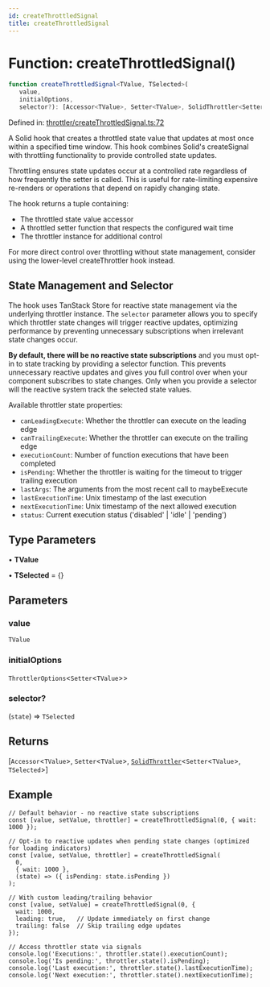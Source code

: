 ```yaml
---
id: createThrottledSignal
title: createThrottledSignal
---
```


<!-- DO NOT EDIT: this page is autogenerated from the type comments -->

# Function: createThrottledSignal()

```ts
function createThrottledSignal<TValue, TSelected>(
   value, 
   initialOptions, 
   selector?): [Accessor<TValue>, Setter<TValue>, SolidThrottler<Setter<TValue>, TSelected>]
```

Defined in: [throttler/createThrottledSignal.ts:72](https://github.com/TanStack/persister/blob/main/packages/solid-persister/src/throttler/createThrottledSignal.ts#L72)

A Solid hook that creates a throttled state value that updates at most once within a specified time window.
This hook combines Solid's createSignal with throttling functionality to provide controlled state updates.

Throttling ensures state updates occur at a controlled rate regardless of how frequently the setter is called.
This is useful for rate-limiting expensive re-renders or operations that depend on rapidly changing state.

The hook returns a tuple containing:
- The throttled state value accessor
- A throttled setter function that respects the configured wait time
- The throttler instance for additional control

For more direct control over throttling without state management,
consider using the lower-level createThrottler hook instead.

## State Management and Selector

The hook uses TanStack Store for reactive state management via the underlying throttler instance.
The `selector` parameter allows you to specify which throttler state changes will trigger reactive updates,
optimizing performance by preventing unnecessary subscriptions when irrelevant state changes occur.

**By default, there will be no reactive state subscriptions** and you must opt-in to state
tracking by providing a selector function. This prevents unnecessary reactive updates and gives you
full control over when your component subscribes to state changes. Only when you provide a selector will
the reactive system track the selected state values.

Available throttler state properties:
- `canLeadingExecute`: Whether the throttler can execute on the leading edge
- `canTrailingExecute`: Whether the throttler can execute on the trailing edge
- `executionCount`: Number of function executions that have been completed
- `isPending`: Whether the throttler is waiting for the timeout to trigger trailing execution
- `lastArgs`: The arguments from the most recent call to maybeExecute
- `lastExecutionTime`: Unix timestamp of the last execution
- `nextExecutionTime`: Unix timestamp of the next allowed execution
- `status`: Current execution status ('disabled' | 'idle' | 'pending')

## Type Parameters

• **TValue**

• **TSelected** = \{\}

## Parameters

### value

`TValue`

### initialOptions

`ThrottlerOptions`\<`Setter`\<`TValue`\>\>

### selector?

(`state`) => `TSelected`

## Returns

\[`Accessor`\<`TValue`\>, `Setter`\<`TValue`\>, [`SolidThrottler`](../../../../../../interfaces/solidthrottler.md)\<`Setter`\<`TValue`\>, `TSelected`\>\]

## Example

```tsx
// Default behavior - no reactive state subscriptions
const [value, setValue, throttler] = createThrottledSignal(0, { wait: 1000 });

// Opt-in to reactive updates when pending state changes (optimized for loading indicators)
const [value, setValue, throttler] = createThrottledSignal(
  0,
  { wait: 1000 },
  (state) => ({ isPending: state.isPending })
);

// With custom leading/trailing behavior
const [value, setValue] = createThrottledSignal(0, {
  wait: 1000,
  leading: true,   // Update immediately on first change
  trailing: false  // Skip trailing edge updates
});

// Access throttler state via signals
console.log('Executions:', throttler.state().executionCount);
console.log('Is pending:', throttler.state().isPending);
console.log('Last execution:', throttler.state().lastExecutionTime);
console.log('Next execution:', throttler.state().nextExecutionTime);
```
